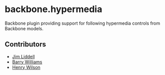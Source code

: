 backbone.hypermedia
===================

Backbone plugin providing support for following hypermedia controls from Backbone models.

## Contributors
 - [Jim Liddell](https://github.com/liddellj)
 - [Barry Williams](https://github.com/bazwilliams)
 - [Henry Wilson](https://twitter.com/henryfcwilson)
